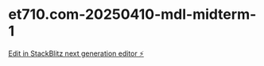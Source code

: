 # et710.com-20250410-mdl-midterm-1

[Edit in StackBlitz next generation editor ⚡️](https://stackblitz.com/~/github.com/mdlawrenceusa/et710.com-20250410-mdl-midterm-1)